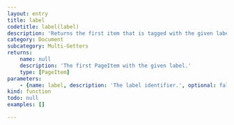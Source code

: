 ```yaml
---
layout: entry
title: label
codetitle: label(label)
description: 'Returns the first item that is tagged with the given label in the InDesign Script Label pane (Window -> Utilities -> Script Label). Use this instead of '
category: Document
subcategory: Multi-Getters
returns:
    name: null
    description: 'The first PageItem with the given label.'
    type: [PageItem]
parameters:
    - {name: label, description: 'The label identifier.', optional: false, type: [String]}
kind: function
todo: null
examples: []

---
```

